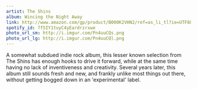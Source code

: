 ```yaml
---
artist: The Shins
album: Wincing the Night Away
link: http://www.amazon.com/gp/product/B000K2VHN2/ref=as_li_tl?ie=UTF8&camp=1789&creative=390957&creativeASIN=B000K2VHN2&linkCode=as2&tag=besalbintheun-20&linkId=QEYPVYZ5ZAIPK7T2
spotify_id: 7f5IY1tuyC4yEardrzrxwe
photo_url_sm: http://i.imgur.com/Pn4uuCQs.png
photo_url_lg: http://i.imgur.com/Pn4uuCQl.png
---
```

A somewhat subdued indie rock album, this lesser known selection from The Shins has enough hooks to drive it forward, while at the same time having no lack of inventiveness and creativity. Several years later, this album still sounds fresh and new, and frankly unlike most things out there, without getting bogged down in an 'experimental' label.